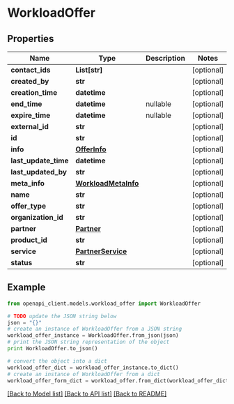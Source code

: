 # WorkloadOffer


## Properties
Name | Type | Description | Notes
------------ | ------------- | ------------- | -------------
**contact_ids** | **List[str]** |  | [optional] 
**created_by** | **str** |  | [optional] 
**creation_time** | **datetime** |  | [optional] 
**end_time** | **datetime** | nullable | [optional] 
**expire_time** | **datetime** | nullable | [optional] 
**external_id** | **str** |  | [optional] 
**id** | **str** |  | [optional] 
**info** | [**OfferInfo**](OfferInfo.md) |  | [optional] 
**last_update_time** | **datetime** |  | [optional] 
**last_updated_by** | **str** |  | [optional] 
**meta_info** | [**WorkloadMetaInfo**](WorkloadMetaInfo.md) |  | [optional] 
**name** | **str** |  | [optional] 
**offer_type** | **str** |  | [optional] 
**organization_id** | **str** |  | [optional] 
**partner** | [**Partner**](Partner.md) |  | [optional] 
**product_id** | **str** |  | [optional] 
**service** | [**PartnerService**](PartnerService.md) |  | [optional] 
**status** | **str** |  | [optional] 

## Example

```python
from openapi_client.models.workload_offer import WorkloadOffer

# TODO update the JSON string below
json = "{}"
# create an instance of WorkloadOffer from a JSON string
workload_offer_instance = WorkloadOffer.from_json(json)
# print the JSON string representation of the object
print WorkloadOffer.to_json()

# convert the object into a dict
workload_offer_dict = workload_offer_instance.to_dict()
# create an instance of WorkloadOffer from a dict
workload_offer_form_dict = workload_offer.from_dict(workload_offer_dict)
```
[[Back to Model list]](../README.md#documentation-for-models) [[Back to API list]](../README.md#documentation-for-api-endpoints) [[Back to README]](../README.md)


